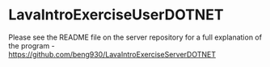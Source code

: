 # LavaIntroExerciseUserDOTNET
Please see the README file on the server repository for a full explanation of the program - https://github.com/beng930/LavaIntroExerciseServerDOTNET
